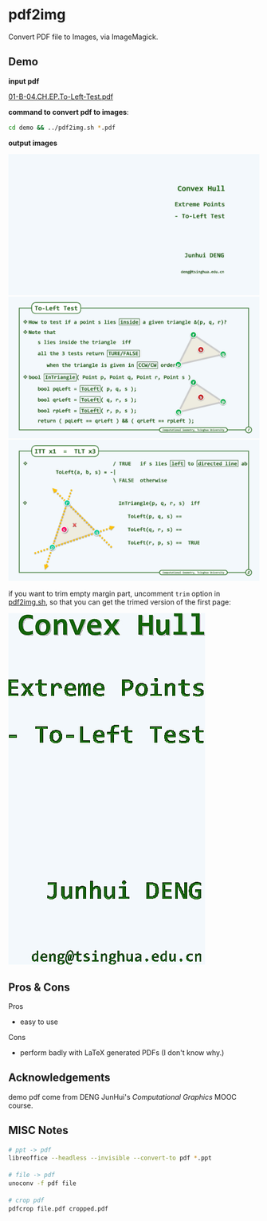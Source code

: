 # pdf2img

Convert PDF file to Images, via ImageMagick.

## Demo

**input pdf**

[01-B-04.CH.EP.To-Left-Test.pdf](demo/01-B-04.CH.EP.To-Left-Test.pdf)

**command to convert pdf to images**:

```bash
cd demo && ../pdf2img.sh *.pdf
```

**output images**

![](demo/01-B-04.CH.EP.To-Left-Test-0.jpg)
![](demo/01-B-04.CH.EP.To-Left-Test-1.jpg)
![](demo/01-B-04.CH.EP.To-Left-Test-2.jpg)

if you want to trim empty margin part, uncomment `trim` option in [pdf2img.sh](pdf2img.sh),
so that you can get the trimed version of the first page:

![](demo/01-B-04.CH.EP.To-Left-Test-0-trim.jpg)

## Pros & Cons

Pros

  - easy to use

Cons

  - perform badly with LaTeX generated PDFs (I don't know why.)

## Acknowledgements

demo pdf come from DENG JunHui's *Computational Graphics* MOOC course.

## MISC Notes

```bash
# ppt -> pdf
libreoffice --headless --invisible --convert-to pdf *.ppt

# file -> pdf
unoconv -f pdf file

# crop pdf
pdfcrop file.pdf cropped.pdf
```
